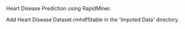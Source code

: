 Heart Disease Prediction using RapidMiner.

Add Heart Disease Dataset.rmhdf5table in the 'Impoted Data' directory.
